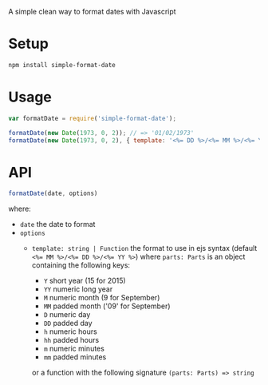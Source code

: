 A simple clean way to format dates with Javascript

# Setup

```sh
npm install simple-format-date
```

# Usage

```js
var formatDate = require('simple-format-date');

formatDate(new Date(1973, 0, 2)); // => '01/02/1973'
formatDate(new Date(1973, 0, 2), { template: '<%= DD %>/<%= MM %>/<%= YY %>' }); // => '02/01/1973' (italian format)
```

# API

```js
formatDate(date, options)
```

where:

- `date` the date to format
- `options`
  - `template: string | Function` the format to use in ejs syntax (default `<%= MM %>/<%= DD %>/<%= YY %>`) where `parts: Parts` is an object containing the following keys:
    - `Y` short year (15 for 2015)
    - `YY` numeric long year
    - `M` numeric month (9 for September)
    - `MM` padded month ('09' for September)
    - `D` numeric day
    - `DD` padded day
    - `h` numeric hours
    - `hh` padded hours
    - `m` numeric minutes
    - `mm` padded minutes

    or a function with the following signature `(parts: Parts) => string`
